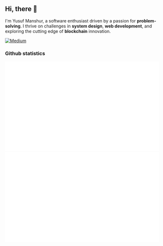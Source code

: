## Hi, there 👋

I'm Yusuf Manshur, a software enthusiast driven by a passion for **problem-solving**. I thrive on challenges in **system design**, **web development**, and exploring the cutting edge of **blockchain** innovation.

<!--[![LeetCode user ymanshur](https://img.shields.io/badge/dynamic/json?style=for-the-badge&labelColor=black&color=%23ffa116&label=Solved&query=solvedOverTotal&url=https%3A%2F%2Fleetcode-badge.vercel.app%2Fapi%2Fusers%2Fymanshur&logo=leetcode&logoColor=yellow)](https://leetcode.com/ymanshur/)-->
[![Medium](https://img.shields.io/badge/Medium-12100E?style=for-the-badge&logo=medium&logoColor=white)](https://medium.com/@ymanshur)

### Github statistics
<!--
<p align="left">
<a href="https://github.com/ymanshur">
  <img height="180em" src="https://github-readme-stats-eight-theta.vercel.app/api?username=ymanshur&show_icons=true&theme=algolia&include_all_commits=true&count_private=true"/>
  <img height="180em" src="https://github-readme-stats-eight-theta.vercel.app/api/top-langs/?username=ymanshur&layout=compact&langs_count=8&theme=algolia"/>
</a>
</p>
-->
![](https://github.com/ymanshur/github-stats/blob/master/generated/overview.svg)
![](https://github.com/ymanshur/github-stats/blob/master/generated/languages.svg)

<!--
**ymanshur/ymanshur** is a ✨ _special_ ✨ repository because its `README.md` (this file) appears on your GitHub profile.

Here are some ideas to get you started:

- 🔭 I’m currently working on ...
- 🌱 I’m currently learning ...
- 👯 I’m looking to collaborate on ...
- 🤔 I’m looking for help with ...
- 💬 Ask me about ...
- 📫 How to reach me: ...
- 😄 Pronouns: ...
- ⚡ Fun fact: ...
-->
